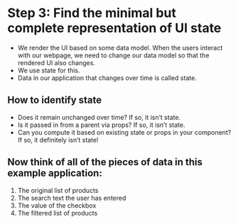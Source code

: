 # Step 3: Find the minimal but complete representation of UI state 

- We render the UI based on some data model. When the users interact with our webpage, we need to change our data model so that the rendered UI also changes.
- We use state for this.
- Data in our application that changes over time is called state.

## How to identify state

- Does it remain unchanged over time? If so, it isn’t state.
- Is it passed in from a parent via props? If so, it isn’t state.
- Can you compute it based on existing state or props in your component? If so, it definitely isn’t state!



## Now think of all of the pieces of data in this example application:

1. The original list of products
2. The search text the user has entered
3. The value of the checkbox
4. The filtered list of products
